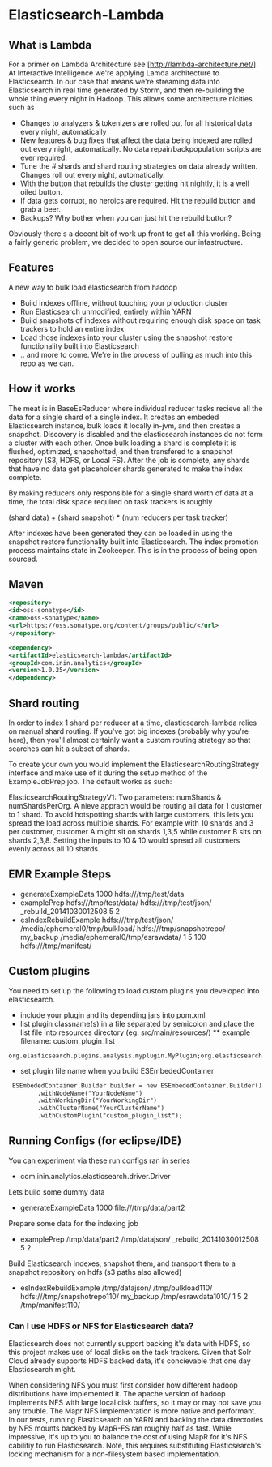 # Elasticsearch-Lambda 

## What is Lambda

For a primer on Lambda Architecture see [http://lambda-architecture.net/]. At Interactive Intelligence we're applying Lamda architecture to Elasticsearch. In our case that means we're streaming data into Elasticsearch in real time generated by Storm, and then re-building the whole thing every night in Hadoop. This allows some architecture nicities such as 

 * Changes to analyzers & tokenizers are rolled out for all historical data every night, automatically
 * New features & bug fixes that affect the data being indexed are rolled out every night, automatically. No data repair/backpopulation scripts are ever required.
 * Tune the # shards and shard routing strategies on data already written. Changes roll out every night, automatically.   
 * With the button that rebuilds the cluster getting hit nightly, it is a well oiled button.
 * If data gets corrupt, no heroics are required. Hit the rebuild button and grab a beer.
 * Backups? Why bother when you can just hit the rebuild button?
  
Obviously there's a decent bit of work up front to get all this working. Being a fairly generic problem, we decided to open source our infastructure. 

## Features

A new way to bulk load elasticsearch from hadoop

 * Build indexes offline, without touching your production cluster
 * Run Elasticsearch unmodified, entirely within YARN
 * Build snapshots of indexes without requiring enough disk space on task trackers to hold an entire index
 * Load those indexes into your cluster using the snapshot restore functionality built into Elasticsearch
 * .. and more to come. We're in the process of pulling as much into this repo as we can. 
 

## How it works

The meat is in BaseEsReducer where individual reducer tasks recieve all the data for a single shard of a single index. It creates an embeded Elasticsearch instance, bulk loads it locally in-jvm, and then creates a snapshot. Discovery is disabled and the elasticsearch instances do not form a cluster with each other. Once bulk loading a shard is complete it is flushed, optimized, snapshotted, and then transfered to a snapshot repository (S3, HDFS, or Local FS). After the job is complete, any shards that have no data get placeholder shards generated to make the index complete.   

By making reducers only responsible for a single shard worth of data at a time, the total disk space required on task trackers is roughly

(shard data) + (shard snapshot) * (num reducers per task tracker)   

After indexes have been generated they can be loaded in using the snapshot restore functionality built into Elasticsearch. The index promotion process maintains state in Zookeeper. This is in the process of being open sourced.

## Maven
```XML
<repository>
<id>oss-sonatype</id>
<name>oss-sonatype</name>
<url>https://oss.sonatype.org/content/groups/public/</url>
</repository>

<dependency>
<artifactId>elasticsearch-lambda</artifactId>
<groupId>com.inin.analytics</groupId>
<version>1.0.25</version>
</dependency>
```

## Shard routing

In order to index 1 shard per reducer at a time, elasticsearch-lambda relies on manual shard routing. If you've got big indexes (probably why you're here), then you'll almost certainly want a custom routing strategy so that searches can hit a subset of shards.

To create your own you would implement the ElasticsearchRoutingStrategy interface and make use of it during the setup method of the ExampleJobPrep job. The default works as such:

ElasticsearchRoutingStrategyV1: Two parameters: numShards & numShardsPerOrg. A nieve apprach would be routing all data for 1 customer to 1 shard. To avoid hotspotting shards with large customers, this lets you spread the load across multiple shards. For example with 10 shards and 3 per customer, customer A might sit on shards 1,3,5 while customer B sits on shards 2,3,8. Setting the inputs to 10 & 10 would spread all customers evenly across all 10 shards. 

## EMR Example Steps

 * generateExampleData 1000 hdfs:///tmp/test/data 
 * examplePrep hdfs:///tmp/test/data/ hdfs:///tmp/test/json/ _rebuild_20141030012508 5 2
 * esIndexRebuildExample hdfs:///tmp/test/json/ /media/ephemeral0/tmp/bulkload/ hdfs:///tmp/snapshotrepo/ my_backup /media/ephemeral0/tmp/esrawdata/ 1 5 100 hdfs:///tmp/manifest/


## Custom plugins
You need to set up the following to load custom plugins you developed into elasticsearch.

 * include your plugin and its depending jars into pom.xml
 * list plugin classname(s) in a file separated by semicolon and place the list file into resources directory (eg. src/main/resources/)
 ** example filename: custom_plugin_list
```
org.elasticsearch.plugins.analysis.myplugin.MyPlugin;org.elasticsearch.plugins.analysis.yourplugin.YourPlugin;
```
 * set plugin file name when you build ESEmbededContainer
```XML
 ESEmbededContainer.Builder builder = new ESEmbededContainer.Builder()
        .withNodeName("YourNodeName")
        .withWorkingDir("YourWorkingDir")
        .withClusterName("YourClusterName")
        .withCustomPlugin("custom_plugin_list");
```


## Running Configs (for eclipse/IDE) 
You can experiment via these run configs ran in series
 
 * com.inin.analytics.elasticsearch.driver.Driver
 
Lets build some dummy data

 * generateExampleData 1000 file:///tmp/data/part2
 
Prepare some data for the indexing job

 * examplePrep /tmp/data/part2 /tmp/datajson/ _rebuild_20141030012508 5 2

Build Elasticsearch indexes, snapshot them, and transport them to a snapshot repository on hdfs (s3 paths also allowed)

 * esIndexRebuildExample /tmp/datajson/ /tmp/bulkload110/ hdfs:///tmp/snapshotrepo110/ my_backup /tmp/esrawdata1010/ 1 5 2 /tmp/manifest110/


### Can I use HDFS or NFS for Elasticsearch data?

Elasticsearch does not currently support backing it's data with HDFS, so this project makes use of local disks on the task trackers. Given that Solr Cloud already supports HDFS backed data, it's concievable that one day Elasticsearch might.

When considering NFS you must first consider how different hadoop distributions have implemented it. The apache version of hadoop implements NFS with large local disk buffers, so it may or may not save you any trouble. The Mapr NFS implementation is more native and performant. In our tests, running Elasticsearch on YARN and backing the data directories by NFS mounts backed by MapR-FS ran roughly half as fast. While impressive, it's up to you to balance the cost of using MapR for it's NFS cabilitiy to run Elasticsearch. Note, this requires substituting Elasticsearch's locking mechanism for a non-filesystem based implementation.
 
